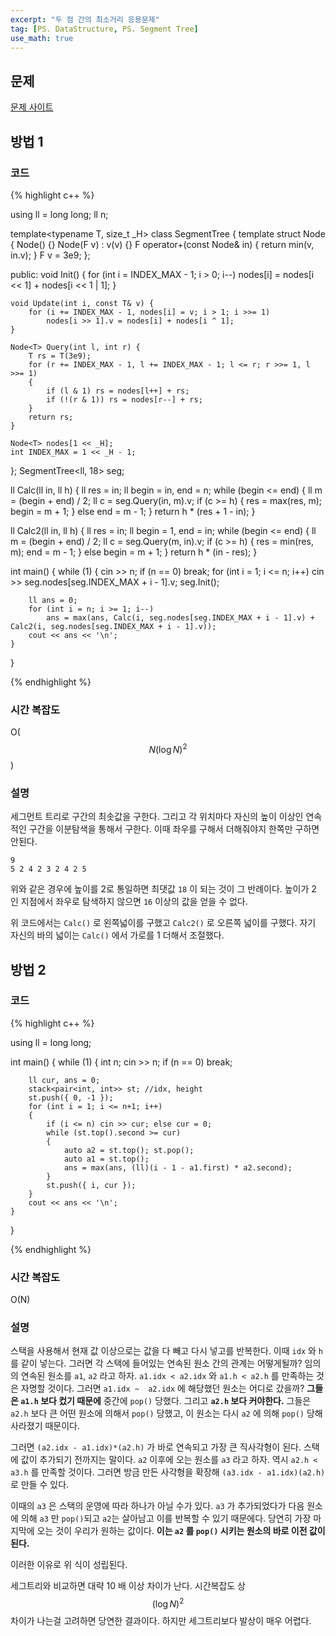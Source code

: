 ```yaml
---
excerpt: "두 점 간의 최소거리 응용문제"
tag: [PS. DataStructure, PS. Segment Tree]
use_math: true
---
```


## 문제

[문제 사이트](https://www.acmicpc.net/problem/9376)

## 방법 1

### 코드

{% highlight c++ %}

using ll = long long;
ll n;

template<typename T, size_t _H>
class SegmentTree
{
	template<typename F>
	struct Node {
		Node() {}
		Node(F v) : v(v) {}
		F operator+(const Node& in) { return  min(v, in.v); }
		F v = 3e9;
	};

public:
	void Init() { for (int i = INDEX_MAX - 1; i > 0; i--) nodes[i] = nodes[i << 1] + nodes[i << 1 | 1]; }

	void Update(int i, const T& v) {
		for (i += INDEX_MAX - 1, nodes[i] = v; i > 1; i >>= 1)
			nodes[i >> 1].v = nodes[i] + nodes[i ^ 1];
	}

	Node<T> Query(int l, int r) {
		T rs = T(3e9);
		for (r += INDEX_MAX - 1, l += INDEX_MAX - 1; l <= r; r >>= 1, l >>= 1)
		{
			if (l & 1) rs = nodes[l++] + rs;
			if (!(r & 1)) rs = nodes[r--] + rs;
		}
		return rs;
	}

	Node<T> nodes[1 << _H];
	int INDEX_MAX = 1 << _H - 1;
};
SegmentTree<ll, 18> seg;

ll Calc(ll in, ll h)
{
	ll res = in;
	ll begin = in, end = n;
	while (begin <= end)
	{
		ll m = (begin + end) / 2;
		ll c = seg.Query(in, m).v;
		if (c >= h) {
			res = max(res, m);
			begin = m + 1;
		}
		else end = m - 1;
	}
	return h * (res + 1 - in);
}

ll Calc2(ll in, ll h)
{
	ll res = in;
	ll begin = 1, end = in;
	while (begin <= end)
	{
		ll m = (begin + end) / 2;
		ll c = seg.Query(m, in).v;
		if (c >= h) {
			res = min(res, m);
			end = m - 1;
		}
		else begin = m + 1;
	}
	return h * (in - res);
}

int main()
{
	while (1)
	{
		cin >> n;
		if (n == 0) break;
		for (int i = 1; i <= n; i++)
			cin >> seg.nodes[seg.INDEX_MAX + i - 1].v;
		seg.Init();

		ll ans = 0;
		for (int i = n; i >= 1; i--)
			ans = max(ans, Calc(i, seg.nodes[seg.INDEX_MAX + i - 1].v) + Calc2(i, seg.nodes[seg.INDEX_MAX + i - 1].v));
		cout << ans << '\n';
	}
}

{% endhighlight %}


### 시간 복잡도

O($$N (\log{N})^2 $$)

### 설명

세그먼트 트리로 구간의 최솟값을 구한다. 그리고 각 위치마다 자신의 높이 이상인 연속적인 구간을 이분탐색을 통해서 구한다. 이때 좌우를 구해서 더해줘야지 한쪽만 구하면 안된다. 

```
9
5 2 4 2 3 2 4 2 5 
```

위와 같은 경우에 높이를 2로 통일하면 최댓값 ```18``` 이 되는 것이 그 반례이다. 높이가 2 인 지점에서 좌우로 탐색하지 않으면 ```16``` 이상의 값을 얻을 수 없다. 

위 코드에서는 ```Calc()``` 로 왼쪽넓이를 구했고 ```Calc2()``` 로 오른쪽 넓이를 구했다. 자기 자신의 바의 넓이는 ```Calc()``` 에서 가로를 1 더해서 조절했다.


## 방법 2

### 코드

{% highlight c++ %}

using ll = long long;

int main()
{
    while (1) {
        int n;
        cin >> n;
        if (n == 0) break;

        ll cur, ans = 0;
        stack<pair<int, int>> st; //idx, height
        st.push({ 0, -1 });
        for (int i = 1; i <= n+1; i++)
        {
            if (i <= n) cin >> cur; else cur = 0;
            while (st.top().second >= cur)
            {
                auto a2 = st.top(); st.pop();
                auto a1 = st.top();
                ans = max(ans, (ll)(i - 1 - a1.first) * a2.second);               
            }
            st.push({ i, cur });
        }
        cout << ans << '\n';
    }
}

{% endhighlight %}


### 시간 복잡도

O(N)

### 설명

스택을 사용해서 현재 값 이상으로는 값을 다 빼고 다시 넣고를 반복한다. 이때 ```idx``` 와 ```h``` 를 같이 넣는다. 그러면 각 스택에 들어있는 연속된 원소 간의 관계는 어떻게될까? 임의의 연속된 원소를 ```a1```, ```a2``` 라고 하자. ```a1.idx < a2.idx``` 와 ```a1.h < a2.h``` 를 만족하는 것은 자명할 것이다. 그러면 ```a1.idx ~  a2.idx``` 에 해당했던 원소는 어디로 갔을까? __그들은 ```a1.h``` 보다 컸기 때문에__ 중간에 ```pop()``` 당했다. 그리고 __```a2.h``` 보다 커야한다.__ 그들은 ```a2.h``` 보다 큰 어떤 원소에 의해서 ```pop()``` 당했고, 이 원소는 다시 ```a2``` 에 의해 ```pop()``` 당해 사라졌기 때문이다. 

그러면 ```(a2.idx - a1.idx)*(a2.h)``` 가 바로 연속되고 가장 큰 직사각형이 된다. 스택에 값이 추가되기 전까지는 말이다. ```a2``` 이후에 오는 원소를 ```a3``` 라고 하자. 역시 ```a2.h < a3.h``` 를 만족할 것이다. 그러면 방금 만든 사각형을 확장해 ```(a3.idx - a1.idx)(a2.h)``` 로 만들 수 있다. 

이때의 ```a3``` 은 스택의 운영에 따라 하나가 아닐 수가 있다. ```a3``` 가 추가되었다가 다음 원소에 의해 ```a3``` 만 ```pop()```되고 ```a2```는 살아남고 이를 반복할 수 있기 때문에다. 당연히 가장 마지막에 오는 것이 우리가 원하는 값이다. __이는 ```a2``` 를 ```pop()``` 시키는 원소의 바로 이전 값이 된다.__

이러한 이유로 위 식이 성립된다. 

세그트리와 비교하면 대략 10 배 이상 차이가 난다. 시간복잡도 상 $$(\log{N})^2$$ 차이가 나는걸 고려하면 당연한 결과이다. 하지만 세그트리보다 발상이 매우 어렵다. 